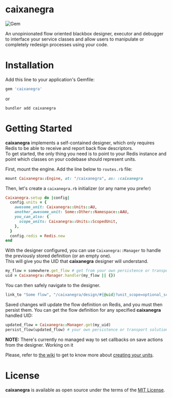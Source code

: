 # caixanegra
![Gem](https://img.shields.io/gem/v/caixanegra?logo=ruby&logoColor=red)

An unopinionated flow oriented blackbox designer, executor and debugger to interface your service classes and allow users to manipulate or completely redesign processes using your code.

# Installation
Add this line to your application's Gemfile:

```ruby
gem 'caixanegra'
```

or 

```
bundler add caixanegra
```
# Getting Started
**caixanegra** implements a self-contained designer, which only requires Redis to be able to receive and report back flow descriptors.  
To get started, the only thing you need is to point to your Redis instance and point which classes on your codebase should represent units.

First, mount the engine. Add the line below to `routes.rb` file:

```ruby
mount Caixanegra::Engine, at: "/caixanegra", as: :caixanegra
```

Then, let's create a `caixanegra.rb` initializer (or any name you prefer)

```ruby
Caixanegra.setup do |config|
  config.units = {
    awesome_unit: Caixanegra::Units::AU,
    another_awesome_unit: Some::Other::Namespace::AAU,
    you_can_also: {
      scope_units: Caixanegra::Units::ScopedUnit,
    },
  }
  config.redis = Redis.new
end
```

With the designer configured, you can use `Caixanegra::Manager` to handle the previously stored definition (or an empty one).  
This will give you the UID that **caixanegra** designer will understand.  

```ruby
my_flow = somewhere.get_flow # get from your own persistence or transport solution
uid = Caixanegra::Manager.handler(my_flow || {})
```

You can then safely navigate to the designer.

```ruby
link_to "Some flow", "/caixanegra/design/#{@uid}?unit_scope=optional_scope", target: :blank
```

Saved changes will update the flow definition on Redis, and you must then persist them. You can get the flow definition for any specified **caixanegra** handled UID:

```ruby
updated_flow = Caixanegra::Manager.get(my_uid)
persist_flow(updated_flow) # your own persistence or transport solution. It's a JSON
```

**NOTE:** There's currently no managed way to set callbacks on save actions from the designer. Working on it

Please, refer to [the wiki](https://github.com/sergiorribeiro/caixanegra/wiki) to get to know more about [creating your units](https://github.com/sergiorribeiro/caixanegra/wiki/Creating-units).

# License
**caixanegra** is available as open source under the terms of the [MIT License](https://opensource.org/licenses/MIT).
